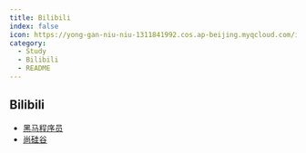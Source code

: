 ```yaml
---
title: Bilibili
index: false
icon: https://yong-gan-niu-niu-1311841992.cos.ap-beijing.myqcloud.com/images/%E5%93%94%E5%93%A9%E5%93%94%E5%93%A9.svg
category:
  - Study
  - Bilibili
  - README
---
```


## Bilibili

- [黑马程序员](Itcast)
- [尚硅谷](Itguigu)

